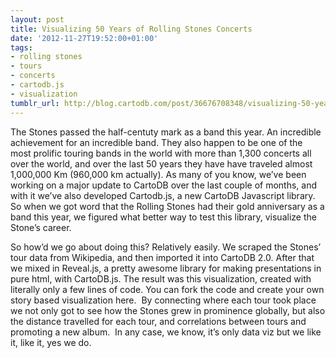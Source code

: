 ```yaml
---
layout: post
title: Visualizing 50 Years of Rolling Stones Concerts
date: '2012-11-27T19:52:00+01:00'
tags:
- rolling stones
- tours
- concerts
- cartodb.js
- visualization
tumblr_url: http://blog.cartodb.com/post/36676708348/visualizing-50-years-of-rolling-stones-concerts
---
```

The Stones passed the half-centuty mark as a band this year. An incredible achievement for an incredible band. They also happen to be one of the most prolific touring bands in the world with more than 1,300 concerts all over the world, and over the last 50 years they have have traveled almost 1,000,000 Km (960,000 km actually).
As many of you know, we’ve been working on a major update to CartoDB over the last couple of months, and with it we’ve also developed Cartodb.js, a new CartoDB Javascript library.
So when we got word that the Rolling Stones had their gold anniversary as a band this year, we figured what better way to test this library, visualize the Stone’s career. 

So how’d we go about doing this? Relatively easily. We scraped the Stones’ tour data from Wikipedia, and then imported it into CartoDB 2.0. After that we mixed in Reveal.js, a pretty awesome library for making presentations in pure html, with CartoDB.js. The result was this visualization, created with literally only a few lines of code. You can fork the code and create your own story based visualization here. 
By connecting where each tour took place we not only got to see how the Stones grew in prominence globally, but also the distance travelled for each tour, and correlations between tours and promoting a new album. 
In any case, we know, it’s only data viz but we like it, like it, yes we do. 
